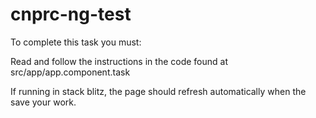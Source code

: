 # cnprc-ng-test

To complete this task you must:

Read and follow the instructions in the code found at src/app/app.component.task

If running in stack blitz, the page should refresh automatically when the save your work.

